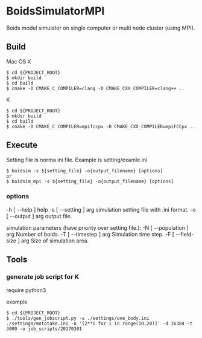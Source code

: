 # BoidsSimulatorMPI

Boids model simulator on single computer or multi node cluster (using MPI).

## Build

Mac OS X
```
$ cd ${PROJECT_ROOT}
$ mkdir build
$ cd build
$ cmake -D CMAKE_C_COMPILER=clang -D CMAKE_CXX_COMPILER=clang++ ..
```

K
```
$ cd ${PROJECT_ROOT}
$ mkdir build
$ cd build
$ cmake -D CMAKE_C_COMPILER=mpifccpx -D CMAKE_CXX_COMPILER=mpiFCCpx ..
```

## Execute

Setting file is norma ini file. Example is setting/examle.ini

```
$ boidsim -s ${setting_file} -o{output_filename} [options]
or
$ boidsim_mpi -s ${setting_file} -o{output_filename} [options]
```

### options
-h [ --help ]            help
-s [ --setting ] arg     simulation setting file with .ini format.
-o [ --output ] arg      output file.

simulation parameters (have priority over setting file.):
-N [ --population ] arg  Number of boids.
-T [ --timestep ] arg    Simulation time step.
-F [ --field-size ] arg  Size of simulation area.



## Tools

### generate job script for K

require python3

example
```
$ cd ${PROJECT_ROOT}
$ ./tools/gen_jobscript.py -s ./settings/one_body.ini ./settings/mototake.ini -n '[2**i for i in range(10,20)]' -d 16384 -t 3000 -o job_scripts/20170301
```
